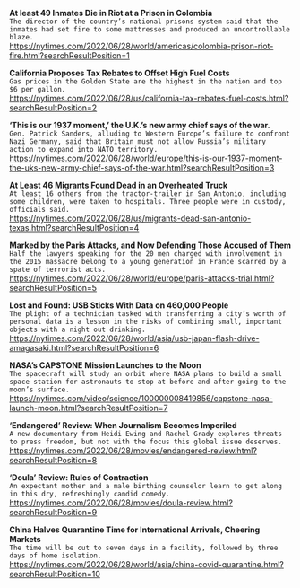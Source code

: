 **At least 49 Inmates Die in Riot at a Prison in Colombia**\
`The director of the country’s national prisons system said that the inmates had set fire to some mattresses and produced an uncontrollable blaze.`\
https://nytimes.com/2022/06/28/world/americas/colombia-prison-riot-fire.html?searchResultPosition=1

**California Proposes Tax Rebates to Offset High Fuel Costs**\
`Gas prices in the Golden State are the highest in the nation and top $6 per gallon.`\
https://nytimes.com/2022/06/28/us/california-tax-rebates-fuel-costs.html?searchResultPosition=2

**‘This is our 1937 moment,’ the U.K.’s new army chief says of the war.**\
`Gen. Patrick Sanders, alluding to Western Europe’s failure to confront Nazi Germany, said that Britain must not allow Russia’s military action to expand into NATO territory.`\
https://nytimes.com/2022/06/28/world/europe/this-is-our-1937-moment-the-uks-new-army-chief-says-of-the-war.html?searchResultPosition=3

**At Least 46 Migrants Found Dead in an Overheated Truck**\
`At least 16 others from the tractor-trailer in San Antonio, including some children, were taken to hospitals. Three people were in custody, officials said.`\
https://nytimes.com/2022/06/28/us/migrants-dead-san-antonio-texas.html?searchResultPosition=4

**Marked by the Paris Attacks, and Now Defending Those Accused of Them**\
`Half the lawyers speaking for the 20 men charged with involvement in the 2015 massacre belong to a young generation in France scarred by a spate of terrorist acts.`\
https://nytimes.com/2022/06/28/world/europe/paris-attacks-trial.html?searchResultPosition=5

**Lost and Found: USB Sticks With Data on 460,000 People**\
`The plight of a technician tasked with transferring a city’s worth of personal data is a lesson in the risks of combining small, important objects with a night out drinking.`\
https://nytimes.com/2022/06/28/world/asia/usb-japan-flash-drive-amagasaki.html?searchResultPosition=6

**NASA’s CAPSTONE Mission Launches to the Moon**\
`The spacecraft will study an orbit where NASA plans to build a small space station for astronauts to stop at before and after going to the moon’s surface.`\
https://nytimes.com/video/science/100000008419856/capstone-nasa-launch-moon.html?searchResultPosition=7

**‘Endangered’ Review: When Journalism Becomes Imperiled**\
`A new documentary from Heidi Ewing and Rachel Grady explores threats to press freedom, but not with the focus this global issue deserves.`\
https://nytimes.com/2022/06/28/movies/endangered-review.html?searchResultPosition=8

**‘Doula’ Review: Rules of Contraction**\
`An expectant mother and a male birthing counselor learn to get along in this dry, refreshingly candid comedy.`\
https://nytimes.com/2022/06/28/movies/doula-review.html?searchResultPosition=9

**China Halves Quarantine Time for International Arrivals, Cheering Markets**\
`The time will be cut to seven days in a facility, followed by three days of home isolation.`\
https://nytimes.com/2022/06/28/world/asia/china-covid-quarantine.html?searchResultPosition=10

